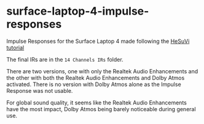 # surface-laptop-4-impulse-responses

Impulse Responses for the Surface Laptop 4 made following the [HeSuVi tutorial](https://sourceforge.net/p/hesuvi/wiki/How-To%20Record%20Impulse%20Responses%20Digitally/)

The final IRs are in the `14 Channels IRs` folder.

There are two versions, one with only the Realtek Audio Enhancements and the other with both the Realtek Audio Enhancements and Dolby Atmos activated.
There is no version with Dolby Atmos alone as the Impulse Response was not usable.

For global sound quality, it seems like the Realtek Audio Enhancements have the most impact, Dolby Atmos being barely noticeable during general use.
